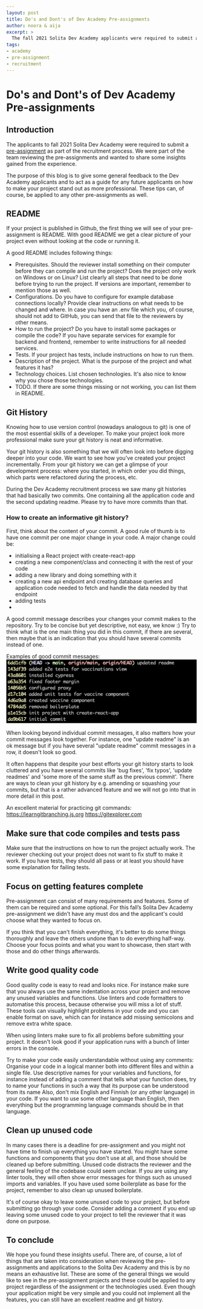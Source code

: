 ```yaml
---
layout: post
title: Do's and Dont's of Dev Academy Pre-assignments
author: noora & aija
excerpt: >
  The fall 2021 Solita Dev Academy applicants were required to submit a pre-assignment as part of the recruitment process. We were part of the team reviewing the pre-assignments and wanted to share some insights gained from the experience.
tags:
- academy
- pre-assignment
- recruitment
---
```


# Do's and Dont's of Dev Academy Pre-assignments

## Introduction
The applicants to fall 2021 Solita Dev Academy were required to submit a [pre-assignment](https://github.com/solita/vaccine-exercise-2021) as part of the recruitment process. We were part of the team reviewing the pre-assignments and wanted to share some insights gained from the experience.

The purpose of this blog is to give some general feedback to the Dev Academy applicants and to act as a guide for any future applicants on how to make your project stand out as more professional. These tips can, of course, be applied to any other pre-assignments as well.

## README
If your project is published in Github, the first thing we will see of your pre-assignment is README. With good README we get a clear picture of your project even without looking at the code or running it. 

A good README includes following things:
- Prerequisites. Should the reviewer install something on their computer before they can compile and run the project? Does the project only work on Windows or on Linux? List clearly all steps that need to be done before trying to run the project. If versions are important, remember to mention those as well.
- Configurations. Do you have to configure for example database connections locally? Provide clear instructions on what needs to be changed and where. In case you have an .env file which you, of course, should not add to GitHub, you can send that file to the reviewers by other means.
- How to run the project? Do you have to install some packages or compile the code? If you have separate services for example for backend and frontend, remember to write instructions for all needed services.
- Tests. If your project has tests, include instructions on how to run them.
- Description of the project. What is the purpose of the project and what features it has?
- Technology choices. List chosen technologies. It's also nice to know why you chose those technologies.
- TODO. If there are some things missing or not working, you can list them in README.

## Git History
Knowing how to use version control (nowadays analogous to git) is one of the most essential skills of a developer. To make your project look more professional make sure your git history is neat and informative. 

Your git history is also something that we will often look into before digging deeper into your code. We want to see how you've created your project incrementally. From your git history we can get a glimpse of your development process: where you started, in which order you did things, which parts were refactored during the process, etc.

During the Dev Academy recruitment process we saw many git histories that had basically two commits. One containing all the application code and the second updating readme. Please try to have more commits than that.

### How to create an informative git history? 
First, think about the content of your commit. A good rule of thumb is to have one commit per one major change in your code. A major change could be:
- initialising a React project with create-react-app
- creating a new component/class and connecting it with the rest of your code
- adding a new library and doing something with it
- creating a new api endpoint and creating database queries and application code needed to fetch and handle the data needed by that endpoint
- adding tests
- 
A good commit message describes your changes your commit makes to the repository. Try to be concise but yet descriptive, not easy, we know :) Try to think what is the one main thing you did in this commit, if there are several, then maybe that is an indication that you should have several commits instead of one.

Examples of good commit messages:
![Git history](/img/pre-assignments/git-history.png)

When looking beyond individual commit messages, it also matters how your commit messages look together. For instance, one "update readme" is an ok message but if you have several "update readme" commit messages in a row, it doesn't look so good.

It often happens that despite your best efforts your git history starts to look cluttered and you have several commits like 'bug fixes', 'fix typos', 'update readmes' and 'some more of the same stuff as the previous commit'. There are ways to clean your git history by e.g. amending or squashing your commits, but that is a rather advanced feature and we will not go into that in more detail in this post.

An excellent material for practicing git commands: https://learngitbranching.js.org https://gitexplorer.com

## Make sure that code compiles and tests pass
Make sure that the instructions on how to run the project actually work. The reviewer checking out your project does not want to fix stuff to make it work. If you have tests, they should all pass or at least you should have some explanation for failing tests. 

## Focus on getting features complete
Pre-assignment can consist of many requirements and features. Some of them can be required and some optional. For this fall’s Solita Dev Academy pre-assignment we didn't have any must dos and the applicant's could choose what they wanted to focus on.

If you think that you can't finish everything, it's better to do some things thoroughly and leave the others undone than to do everything half-way. Choose your focus points and what you want to showcase, then start with those and do other things afterwards.

## Write good quality code
Good quality code is easy to read and looks nice. For instance make sure that you always use the same indentation across your project and remove any unused variables and functions. Use linters and code formatters to automatise this process, because otherwise you will miss a lot of stuff. These tools can visually highlight problems in your code and you can enable format on save, which can for instance add missing semicolons and remove extra white space.

When using linters make sure to fix all problems before submitting your project. It doesn't look good if your application runs with a bunch of linter errors in the console.

Try to make your code easily understandable without using any comments: Organise your code in a logical manner both into different files and within a single file. Use descriptive names for your variables and functions, for instance instead of adding a comment that tells what your function does, try to name your functions in such a way that its purpose can be understood from its name
Also, don't mix English and Finnish (or any other language) in your code. If you want to use some other language than English, then everything but the programming language commands should be in that language.

## Clean up unused code
In many cases there is a deadline for pre-assignment and you might not have time to finish up everything you have started. You might have some functions and components that you don't use at all, and those should be cleaned up before submitting. Unused code distracts the reviewer and the general feeling of the codebase could seem unclear. If you are using any linter tools, they will often show error messages for things such as unused imports and variables.
If you have used some boilerplate as base for the project, remember to also clean up unused boilerplate. 

It's of course okay to leave some unused code to your project, but before submitting go through your code. Consider adding a comment if you end up leaving some unused code to your project to tell the reviewer that it was done on purpose.

## To conclude
We hope you found these insights useful. There are, of course, a lot of things that are taken into consideration when reviewing the pre-assignments and applications to the Solita Dev Academy and this is by no means an exhaustive list. These are some of the general things we would like to see in the pre-assignment projects and these could be applied to any project regardless of the assignment or the technologies used. Even though your application might be very simple and you could not implement all the features, you can still have an excellent readme and git history.